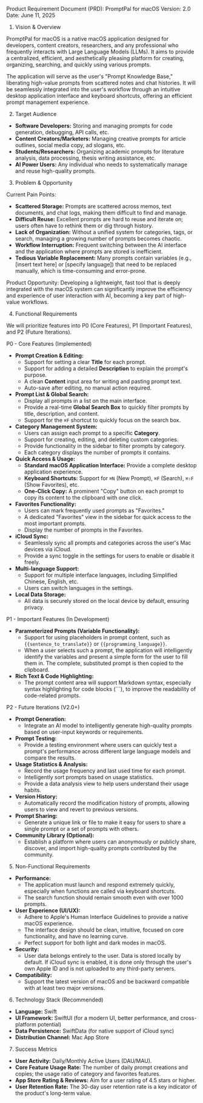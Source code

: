 Product Requirement Document (PRD): PromptPal for macOS
Version: 2.0
Date: June 11, 2025

1. Vision & Overview

PromptPal for macOS is a native macOS application designed for developers, content creators, researchers, and any professional who frequently interacts with Large Language Models (LLMs). It aims to provide a centralized, efficient, and aesthetically pleasing platform for creating, organizing, searching, and quickly using various prompts.

The application will serve as the user's "Prompt Knowledge Base," liberating high-value prompts from scattered notes and chat histories. It will be seamlessly integrated into the user's workflow through an intuitive desktop application interface and keyboard shortcuts, offering an efficient prompt management experience.

2. Target Audience

*   **Software Developers:** Storing and managing prompts for code generation, debugging, API calls, etc.
*   **Content Creators/Marketers:** Managing creative prompts for article outlines, social media copy, ad slogans, etc.
*   **Students/Researchers:** Organizing academic prompts for literature analysis, data processing, thesis writing assistance, etc.
*   **AI Power Users:** Any individual who needs to systematically manage and reuse high-quality prompts.

3. Problem & Opportunity

Current Pain Points:

*   **Scattered Storage:** Prompts are scattered across memos, text documents, and chat logs, making them difficult to find and manage.
*   **Difficult Reuse:** Excellent prompts are hard to reuse and iterate on; users often have to rethink them or dig through history.
*   **Lack of Organization:** Without a unified system for categories, tags, or search, managing a growing number of prompts becomes chaotic.
*   **Workflow Interruption:** Frequent switching between the AI interface and the application where prompts are stored is inefficient.
*   **Tedious Variable Replacement:** Many prompts contain variables (e.g., [insert text here] or [specify language]) that need to be replaced manually, which is time-consuming and error-prone.

Product Opportunity:
Developing a lightweight, fast tool that is deeply integrated with the macOS system can significantly improve the efficiency and experience of user interaction with AI, becoming a key part of high-value workflows.

4. Functional Requirements

We will prioritize features into P0 (Core Features), P1 (Important Features), and P2 (Future Iterations).

P0 - Core Features (Implemented)

*   **Prompt Creation & Editing:**
    *   Support for setting a clear **Title** for each prompt.
    *   Support for adding a detailed **Description** to explain the prompt's purpose.
    *   A clean **Content** input area for writing and pasting prompt text.
    *   Auto-save after editing, no manual action required.
*   **Prompt List & Global Search:**
    *   Display all prompts in a list on the main interface.
    *   Provide a real-time **Global Search Box** to quickly filter prompts by title, description, and content.
    *   Support for the `⌘F` shortcut to quickly focus on the search box.
*   **Category Management System:**
    *   Users can assign each prompt to a specific **Category**.
    *   Support for creating, editing, and deleting custom categories.
    *   Provide functionality in the sidebar to filter prompts by category.
    *   Each category displays the number of prompts it contains.
*   **Quick Access & Usage:**
    *   **Standard macOS Application Interface:** Provide a complete desktop application experience.
    *   **Keyboard Shortcuts:** Support for `⌘N` (New Prompt), `⌘F` (Search), `⌘⇧F` (Show Favorites), etc.
    *   **One-Click Copy:** A prominent "Copy" button on each prompt to copy its content to the clipboard with one click.
*   **Favorites Functionality:**
    *   Users can mark frequently used prompts as "Favorites."
    *   A dedicated "Favorites" view in the sidebar for quick access to the most important prompts.
    *   Display the number of prompts in the Favorites.
*   **iCloud Sync:**
    *   Seamlessly sync all prompts and categories across the user's Mac devices via iCloud.
    *   Provide a sync toggle in the settings for users to enable or disable it freely.
*   **Multi-language Support:**
    *   Support for multiple interface languages, including Simplified Chinese, English, etc.
    *   Users can switch languages in the settings.
*   **Local Data Storage:**
    *   All data is securely stored on the local device by default, ensuring privacy.

P1 - Important Features (In Development)

*   **Parameterized Prompts (Variable Functionality):**
    *   Support for using placeholders in prompt content, such as `{{sentence_to_translate}}` or `{{programming_language}}`.
    *   When a user selects such a prompt, the application will intelligently identify the variables and present a simple form for the user to fill them in. The complete, substituted prompt is then copied to the clipboard.
*   **Rich Text & Code Highlighting:**
    *   The prompt content area will support Markdown syntax, especially syntax highlighting for code blocks (```), to improve the readability of code-related prompts.

P2 - Future Iterations (V2.0+)

*   **Prompt Generation:**
    *   Integrate an AI model to intelligently generate high-quality prompts based on user-input keywords or requirements.
*   **Prompt Testing:**
    *   Provide a testing environment where users can quickly test a prompt's performance across different large language models and compare the results.
*   **Usage Statistics & Analysis:**
    *   Record the usage frequency and last used time for each prompt.
    *   Intelligently sort prompts based on usage statistics.
    *   Provide a data analysis view to help users understand their usage habits.
*   **Version History:**
    *   Automatically record the modification history of prompts, allowing users to view and revert to previous versions.
*   **Prompt Sharing:**
    *   Generate a unique link or file to make it easy for users to share a single prompt or a set of prompts with others.
*   **Community Library (Optional):**
    *   Establish a platform where users can anonymously or publicly share, discover, and import high-quality prompts contributed by the community.

5. Non-Functional Requirements

*   **Performance:**
    *   The application must launch and respond extremely quickly, especially when functions are called via keyboard shortcuts.
    *   The search function should remain smooth even with over 1000 prompts.
*   **User Experience (UI/UX):**
    *   Adhere to Apple's Human Interface Guidelines to provide a native macOS experience.
    *   The interface design should be clean, intuitive, focused on core functionality, and have no learning curve.
    *   Perfect support for both light and dark modes in macOS.
*   **Security:**
    *   User data belongs entirely to the user. Data is stored locally by default. If iCloud sync is enabled, it is done only through the user's own Apple ID and is not uploaded to any third-party servers.
*   **Compatibility:**
    *   Support the latest version of macOS and be backward compatible with at least two major versions.

6. Technology Stack (Recommended)

*   **Language:** Swift
*   **UI Framework:** SwiftUI (for a modern UI, better performance, and cross-platform potential)
*   **Data Persistence:** SwiftData (for native support of iCloud sync)
*   **Distribution Channel:** Mac App Store

7. Success Metrics

*   **User Activity:** Daily/Monthly Active Users (DAU/MAU).
*   **Core Feature Usage Rate:** The number of daily prompt creations and copies; the usage ratio of category and favorites features.
*   **App Store Rating & Reviews:** Aim for a user rating of 4.5 stars or higher.
*   **User Retention Rate:** The 30-day user retention rate is a key indicator of the product's long-term value. 